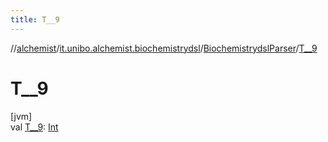 ```yaml
---
title: T__9
---
```

//[alchemist](../../../index.html)/[it.unibo.alchemist.biochemistrydsl](../index.html)/[BiochemistrydslParser](index.html)/[T__9](-t__9.html)



# T__9



[jvm]\
val [T__9](-t__9.html): [Int](https://kotlinlang.org/api/latest/jvm/stdlib/kotlin/-int/index.html)




